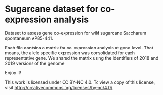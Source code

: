 # Sugarcane dataset for co-expression analysis
Dataset to assess gene co-expression for wild sugarcane Saccharum spontaneum AP85-441.

Each file contains a matrix for co-expression analysis at gene-level. That means, the allele specific expression was consolidated for each representative gene. We shared the matrix using the identifiers of 2018 and 2019 versions of the genome.

Enjoy it!

This work is licensed under CC BY-NC 4.0. To view a copy of this license, visit http://creativecommons.org/licenses/by-nc/4.0/
